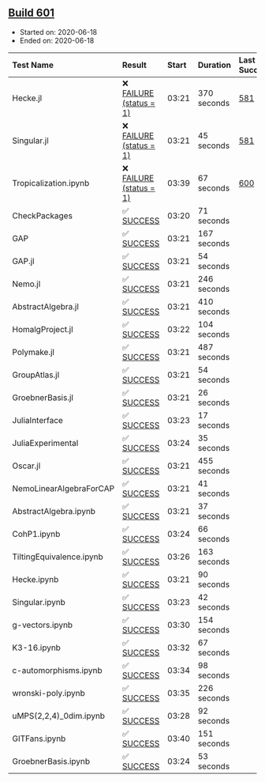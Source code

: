 ## [Build 601](https://oscarci.mathematik.uni-kl.de/job/oscar-julia-1.4/601/)

* Started on: 2020-06-18
* Ended on: 2020-06-18

| Test Name    | Result | Start | Duration | Last Success | First Failure |
|:-------------|:-------|:------|:---------|:-------------|:--------------|
| Hecke.jl | ❌ [FAILURE (status = 1)](https://oscarci.mathematik.uni-kl.de/job/oscar-julia-1.4/601/artifact/logs/build-601/Hecke.jl.log) | 03:21 | 370 seconds | [581](https://oscarci.mathematik.uni-kl.de/job/oscar-julia-1.4/581/) | [582](https://oscarci.mathematik.uni-kl.de/job/oscar-julia-1.4/582/) |
| Singular.jl | ❌ [FAILURE (status = 1)](https://oscarci.mathematik.uni-kl.de/job/oscar-julia-1.4/601/artifact/logs/build-601/Singular.jl.log) | 03:21 | 45 seconds | [581](https://oscarci.mathematik.uni-kl.de/job/oscar-julia-1.4/581/) | [582](https://oscarci.mathematik.uni-kl.de/job/oscar-julia-1.4/582/) |
| Tropicalization.ipynb | ❌ [FAILURE (status = 1)](https://oscarci.mathematik.uni-kl.de/job/oscar-julia-1.4/601/artifact/logs/build-601/Tropicalization.ipynb.log) | 03:39 | 67 seconds | [600](https://oscarci.mathematik.uni-kl.de/job/oscar-julia-1.4/600/) | [601](https://oscarci.mathematik.uni-kl.de/job/oscar-julia-1.4/601/) |
| CheckPackages | ✅ [SUCCESS](https://oscarci.mathematik.uni-kl.de/job/oscar-julia-1.4/601/artifact/logs/build-601/CheckPackages.log) | 03:20 | 71 seconds |  |  |
| GAP | ✅ [SUCCESS](https://oscarci.mathematik.uni-kl.de/job/oscar-julia-1.4/601/artifact/logs/build-601/GAP.log) | 03:21 | 167 seconds |  |  |
| GAP.jl | ✅ [SUCCESS](https://oscarci.mathematik.uni-kl.de/job/oscar-julia-1.4/601/artifact/logs/build-601/GAP.jl.log) | 03:21 | 54 seconds |  |  |
| Nemo.jl | ✅ [SUCCESS](https://oscarci.mathematik.uni-kl.de/job/oscar-julia-1.4/601/artifact/logs/build-601/Nemo.jl.log) | 03:21 | 246 seconds |  |  |
| AbstractAlgebra.jl | ✅ [SUCCESS](https://oscarci.mathematik.uni-kl.de/job/oscar-julia-1.4/601/artifact/logs/build-601/AbstractAlgebra.jl.log) | 03:21 | 410 seconds |  |  |
| HomalgProject.jl | ✅ [SUCCESS](https://oscarci.mathematik.uni-kl.de/job/oscar-julia-1.4/601/artifact/logs/build-601/HomalgProject.jl.log) | 03:22 | 104 seconds |  |  |
| Polymake.jl | ✅ [SUCCESS](https://oscarci.mathematik.uni-kl.de/job/oscar-julia-1.4/601/artifact/logs/build-601/Polymake.jl.log) | 03:21 | 487 seconds |  |  |
| GroupAtlas.jl | ✅ [SUCCESS](https://oscarci.mathematik.uni-kl.de/job/oscar-julia-1.4/601/artifact/logs/build-601/GroupAtlas.jl.log) | 03:21 | 54 seconds |  |  |
| GroebnerBasis.jl | ✅ [SUCCESS](https://oscarci.mathematik.uni-kl.de/job/oscar-julia-1.4/601/artifact/logs/build-601/GroebnerBasis.jl.log) | 03:21 | 26 seconds |  |  |
| JuliaInterface | ✅ [SUCCESS](https://oscarci.mathematik.uni-kl.de/job/oscar-julia-1.4/601/artifact/logs/build-601/JuliaInterface.log) | 03:23 | 17 seconds |  |  |
| JuliaExperimental | ✅ [SUCCESS](https://oscarci.mathematik.uni-kl.de/job/oscar-julia-1.4/601/artifact/logs/build-601/JuliaExperimental.log) | 03:24 | 35 seconds |  |  |
| Oscar.jl | ✅ [SUCCESS](https://oscarci.mathematik.uni-kl.de/job/oscar-julia-1.4/601/artifact/logs/build-601/Oscar.jl.log) | 03:21 | 455 seconds |  |  |
| NemoLinearAlgebraForCAP | ✅ [SUCCESS](https://oscarci.mathematik.uni-kl.de/job/oscar-julia-1.4/601/artifact/logs/build-601/NemoLinearAlgebraForCAP.log) | 03:21 | 41 seconds |  |  |
| AbstractAlgebra.ipynb | ✅ [SUCCESS](https://oscarci.mathematik.uni-kl.de/job/oscar-julia-1.4/601/artifact/logs/build-601/AbstractAlgebra.ipynb.log) | 03:21 | 37 seconds |  |  |
| CohP1.ipynb | ✅ [SUCCESS](https://oscarci.mathematik.uni-kl.de/job/oscar-julia-1.4/601/artifact/logs/build-601/CohP1.ipynb.log) | 03:24 | 66 seconds |  |  |
| TiltingEquivalence.ipynb | ✅ [SUCCESS](https://oscarci.mathematik.uni-kl.de/job/oscar-julia-1.4/601/artifact/logs/build-601/TiltingEquivalence.ipynb.log) | 03:26 | 163 seconds |  |  |
| Hecke.ipynb | ✅ [SUCCESS](https://oscarci.mathematik.uni-kl.de/job/oscar-julia-1.4/601/artifact/logs/build-601/Hecke.ipynb.log) | 03:21 | 90 seconds |  |  |
| Singular.ipynb | ✅ [SUCCESS](https://oscarci.mathematik.uni-kl.de/job/oscar-julia-1.4/601/artifact/logs/build-601/Singular.ipynb.log) | 03:23 | 42 seconds |  |  |
| g-vectors.ipynb | ✅ [SUCCESS](https://oscarci.mathematik.uni-kl.de/job/oscar-julia-1.4/601/artifact/logs/build-601/g-vectors.ipynb.log) | 03:30 | 154 seconds |  |  |
| K3-16.ipynb | ✅ [SUCCESS](https://oscarci.mathematik.uni-kl.de/job/oscar-julia-1.4/601/artifact/logs/build-601/K3-16.ipynb.log) | 03:32 | 67 seconds |  |  |
| c-automorphisms.ipynb | ✅ [SUCCESS](https://oscarci.mathematik.uni-kl.de/job/oscar-julia-1.4/601/artifact/logs/build-601/c-automorphisms.ipynb.log) | 03:34 | 98 seconds |  |  |
| wronski-poly.ipynb | ✅ [SUCCESS](https://oscarci.mathematik.uni-kl.de/job/oscar-julia-1.4/601/artifact/logs/build-601/wronski-poly.ipynb.log) | 03:35 | 226 seconds |  |  |
| uMPS(2,2,4)_0dim.ipynb | ✅ [SUCCESS](https://oscarci.mathematik.uni-kl.de/job/oscar-julia-1.4/601/artifact/logs/build-601/uMPS-2-2-4-_0dim.ipynb.log) | 03:28 | 92 seconds |  |  |
| GITFans.ipynb | ✅ [SUCCESS](https://oscarci.mathematik.uni-kl.de/job/oscar-julia-1.4/601/artifact/logs/build-601/GITFans.ipynb.log) | 03:40 | 151 seconds |  |  |
| GroebnerBasis.ipynb | ✅ [SUCCESS](https://oscarci.mathematik.uni-kl.de/job/oscar-julia-1.4/601/artifact/logs/build-601/GroebnerBasis.ipynb.log) | 03:24 | 53 seconds |  |  |
